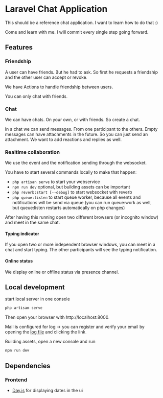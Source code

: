 # Laravel Chat Application

This should be a reference chat application. I want to learn how to do that :)

Come and learn with me. I will commit every single step going forward.

## Features

### Friendship

A user can have friends. But he had to ask. So first he requests a friendship and the other user can accept or revoke.

We have Actions to handle friendship between users.

You can only chat with friends.

### Chat

We can have chats. On your own, or with friends. So create a chat.

In a chat we can send messages. From one participant to the others. Empty messages can have attachments in the future.
So you can just send an attachment. We want to add reactions and replies as well.

### Realtime collaboration

We use the event and the notification sending through the websocket.

You have to start several commands locally to make that happen:

- `php artisan serve` to start your webservice
- `npm run dev` optional, but building assets can be important
- `php reverb:start [--debug]` to start websocket with reverb
- `php queue:listen` to start queue worker, because all events and notifications will be send via queue (you can run
  queue:work as well, but queue:listen restarts automatically on php changes)

After having this running open two different browsers (or incognito window) and meet in the same chat.

#### Typing indicator

If you open two or more independent browser windows, you can meet in a chat and start typing. The other participants
will see the typing notification.

#### Online status

We display online or offline status via presence channel.

## Local development

start local server in one console

```bash
php artisan serve
```

Then open your browser with http://localhost:8000.

Mail is configured for log -> you can register and verify your email by opening
the [log file](./storage/logs/laravel.log) and clicking the link.

Building assets, open a new console and run

```bash
npm run dev
```

## Dependencies

### Frontend

- [Day.js](https://day.js.org/docs/en/installation/installation) for displaying dates in the ui
